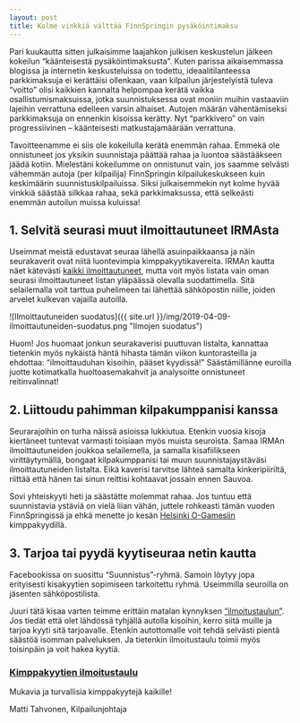 ```yaml
---
layout: post
title: Kolme vinkkiä välttää FinnSpringin pysäköintimaksu
---
```


Pari kuukautta sitten julkaisimme laajahkon julkisen keskustelun jälkeen kokeilun “käänteisestä pysäköintimaksusta”. Kuten parissa aikaisemmassa blogissa ja internetin keskusteluissa on todettu, ideaalitilanteessa parkkimaksuja ei kerättäisi ollenkaan, vaan kilpailun järjestelyistä tuleva “voitto” olisi kaikkien kannalta helpompaa kerätä vaikka osallistumismaksuissa, jotka suunnistuksessa ovat moniin muihin vastaaviin lajeihin verrattuna edelleen varsin alhaiset. Autojen määrän vähentämiseksi parkkimaksuja on ennenkin kisoissa kerätty. Nyt “parkkivero” on vain progressiivinen – käänteisesti matkustajamäärään verrattuna.

Tavoitteenamme ei siis ole kokeilulla kerätä enemmän rahaa. Emmekä ole onnistuneet jos yksikin suunnistaja päättää rahaa ja luontoa säästääkseen jäädä kotiin. Mielestäni kokeilumme on onnistunut vain, jos saamme selvästi vähemmän autoja (per kilpailija) FinnSpringin kilpailukeskukseen kuin keskimäärin suunnistuskilpailuissa. Siksi julkaisemmekin nyt kolme hyvää vinkkiä säästää silkkaa rahaa, sekä parkkimaksussa, että selkeästi enemmän autoilun muissa kuluissa!

## 1. Selvitä seurasi muut ilmoittautuneet IRMAsta

Useimmat meistä edustavat seuraa lähellä asuinpaikkaansa ja näin seurakaverit ovat niitä luontevimpia kimppakyytikavereita. IRMAn kautta näet kätevästi [kaikki ilmoittautuneet](https://irma.suunnistusliitto.fi/irma/public/competition/entries?id=1206987&pageuuid=06414370-31f1-41e3-b3c3-6b33e66b566b), mutta voit myös listata vain oman seurasi ilmoittautuneet listan yläpäässä olevalla suodattimella. Sitä selailemalla voit tarttua puhelimeen tai lähettää sähköpostin niille, joiden arvelet kulkevan vajailla autoilla.

![Ilmoittautuneiden suodatus]({{ site.url }}/img/2019-04-09-ilmoittautuneiden-suodatus.png "Ilmojen suodatus")

Huom! Jos huomaat jonkun seurakaverisi puuttuvan listalta, kannattaa tietenkin myös nykäistä häntä hihasta tämän viikon kuntorasteilla ja ehdottaa: “ilmoittauduhan kisoihin, pääset kyydissä!” Säästämillänne euroilla juotte kotimatkalla huoltoasemakahvit ja analysoitte onnistuneet reitinvalinnat!

## 2. Liittoudu pahimman kilpakumppanisi kanssa

Seurarajoihin on turha näissä asioissa lukkiutua. Etenkin vuosia kisoja kiertäneet tuntevat varmasti toisiaan myös muista seuroista. Samaa IRMAn ilmoittautuneiden joukkoa selailemella, ja samalla kisafiilikseen virittäytymällä, bongaat kilpakumppanisi tai muun suunnistajaystäväsi ilmoittautuneiden listalta. Eikä kaverisi tarvitse lähteä samalta kinkeripiiriltä, riittää että hänen tai sinun reittisi kohtaavat jossain ennen Sauvoa. 

Sovi yhteiskyyti heti ja säästätte molemmat rahaa. Jos tuntuu että suunnistavia ystäviä on vielä liian vähän, juttele rohkeasti tämän vuoden FinnSpringissä ja ehkä menette jo kesän [Helsinki O-Gamesiin](http://helsinkiogames.fi) kimppakyydillä. 

## 3. Tarjoa tai pyydä kyytiseuraa netin kautta

Facebookissa on suosittu “Suunnistus”-ryhmä. Samoin löytyy jopa erityisesti kisakyytien sopimiseen tarkoitettu ryhmä. Useimmilla seuroilla on jäsenten sähköpostilista. 

Juuri tätä kisaa varten teimme erittäin matalan kynnyksen [“ilmoitustaulun”](https://docs.google.com/spreadsheets/d/1r2sPT9-v6lhxa1H_aXDH0H7nNEI_YtohExgPK6_iM14/edit#gid=0). Jos tiedät että olet lähdössä tyhjällä autolla kisoihin, kerro siitä muille ja tarjoa kyyti sitä tarjoavalle. Etenkin autottomalle voit tehdä selvästi pientä säästöä isomman palveluksen. Ja tietenkin ilmoitustaulu toimii myös toisinpäin ja voit hakea kyytiä.

### [Kimppakyytien ilmoitustaulu](https://docs.google.com/spreadsheets/d/1r2sPT9-v6lhxa1H_aXDH0H7nNEI_YtohExgPK6_iM14/edit#gid=0)

Mukavia ja turvallisia kimppakyytejä kaikille!

Matti Tahvonen, Kilpailunjohtaja
